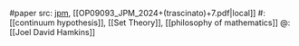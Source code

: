 #paper 
src: [jpm](https://riviste.fupress.net/index.php/jpm/article/view/2936/1871), [[OP09093_JPM_2024+(trascinato)+7.pdf|local]] 
#: [[continuum hypothesis]], [[Set Theory]], [[philosophy of mathematics]] 
@: [[Joel David Hamkins]] 


